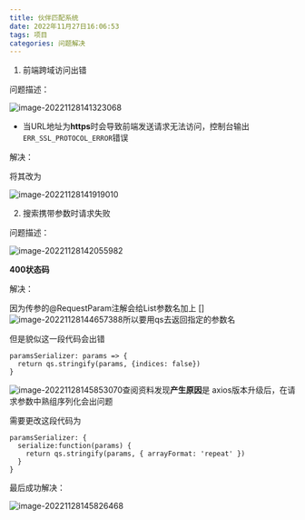 ```yaml
---
title: 伙伴匹配系统
date: 2022年11月27日16:06:53
tags: 项目
categories: 问题解决
---
```


1. 前端跨域访问出错

问题描述：

![image-20221128141323068](https://xingqiu-tuchuang-1256524210.cos.ap-shanghai.myqcloud.com/2855/image-20221128141323068.png)

* 当URL地址为**https**时会导致前端发送请求无法访问，控制台输出`ERR_SSL_PROTOCOL_ERROR`错误

解决：

将其改为

![image-20221128141919010](https://xingqiu-tuchuang-1256524210.cos.ap-shanghai.myqcloud.com/2855/image-20221128141919010.png)

2. 搜索携带参数时请求失败

问题描述：

![image-20221128142055982](C:/Users/luoyifei/AppData/Roaming/Typora/typora-user-images/image-20221128142055982.png)

**400状态码**

解决：

因为传参的@RequestParam注解会给List参数名加上 [] ![image-20221128144657388](https://xingqiu-tuchuang-1256524210.cos.ap-shanghai.myqcloud.com/2855/image-20221128144657388.png)所以要用qs去返回指定的参数名

但是貌似这一段代码会出错

```Vue
paramsSerializer: params => {
  return qs.stringify(params, {indices: false})
}
```

![image-20221128145853070](https://xingqiu-tuchuang-1256524210.cos.ap-shanghai.myqcloud.com/2855/image-20221128145853070.png)查阅资料发现**产生原因**是 axios版本升级后，在请求参数中熟组序列化会出问题

需要更改这段代码为

```
paramsSerializer: {
  serialize:function(params) {
    return qs.stringify(params, { arrayFormat: 'repeat' })
  }
}
```

最后成功解决：

![image-20221128145826468](https://xingqiu-tuchuang-1256524210.cos.ap-shanghai.myqcloud.com/2855/image-20221128145826468.png)
